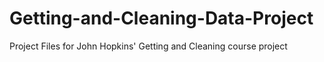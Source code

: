 # Getting-and-Cleaning-Data-Project
Project Files for John Hopkins' Getting and Cleaning course project
